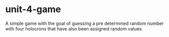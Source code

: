 # unit-4-game

A simple game with the goal of guessing a pre determined random number with four holocrons that have also been assigned random values.
